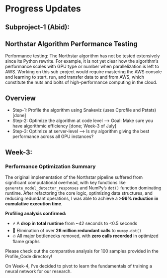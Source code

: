 # Progress Updates

## Subproject-1 (Abid):

## Northstar Algorithm Performance Testing

Performance testing: The Northstar algorithm has not be tested extensively since its Python rewrite. For example, it is not yet clear how the algorithm’s performance scales with GPU type or number when parallelization is left to AWS. Working on this sub-project would require mastering the AWS console and learning to start, run, and transfer data to and from AWS, which constitute the nuts and bolts of high-performance computing in the cloud.

## Overview

- Step-1: Profile the algorithm using Snakeviz (uses Cprofile and Pstats) [done]
- Step-2: Optimize the algorithm at code level --> Goal: Make sure you have algorithmic efficiency [done; Week-3 of July]
- Step-3: Optimize at server-level --> Is my algorithm giving the best performance across all GPU instances?

## Week-3:

### Performance Optimization Summary

The original implementation of the Northstar pipeline suffered from significant computational overhead, with key functions like `generate_model_detector_responses` and NumPy’s `dot()` function dominating runtime. After refactoring the core logic, optimizing data structures, and reducing redundant operations, I was able to achieve a **>99% reduction in cumulative execution time**.

**Profiling analysis confirmed:**
- ⚡ A **drop in total runtime** from ~42 seconds to <0.5 seconds  
- 🧮 Elimination of over **26 million redundant calls** to `numpy.dot()`  
- 🔥 All major bottlenecks removed, with **zero calls recorded** in optimized flame graphs

Please check out the comparative analysis for 100 samples provided in the Profile_Code directory!

On Week-4, I've decided to pivot to learn the fundamentals of training a neural network for our research.
